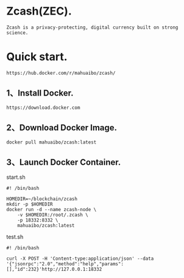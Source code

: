 # Zcash\(ZEC\).

`Zcash is a privacy-protecting, digital currency built on strong science.`

# Quick start.

`https://hub.docker.com/r/mahuaibo/zcash/`

## 1、Install  Docker.

`https://download.docker.com`

## 2、Download Docker Image.

`docker pull mahuaibo/zcash:latest`

## 3、Launch  Docker Container.

start.sh

```
#! /bin/bash

HOMEDIR=~/blockchain/zcash
mkdir -p $HOMEDIR
docker run -d --name zcash-node \
    -v $HOMEDIR:/root/.zcash \
    -p 18332:8332 \
    mahuaibo/zcash:latest
```

test.sh

```
#! /bin/bash

curl -X POST -H 'Content-type:application/json' --data '{"jsonrpc":"2.0","method":"help","params":[],"id":232}'http://127.0.0.1:18332
```





